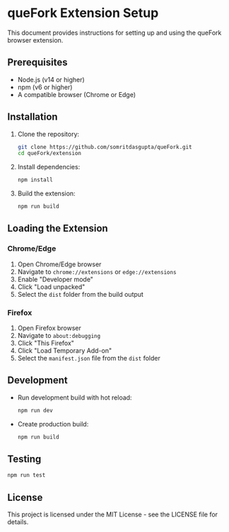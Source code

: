 # queFork Extension Setup

This document provides instructions for setting up and using the queFork browser extension.

## Prerequisites

- Node.js (v14 or higher)
- npm (v6 or higher)
- A compatible browser (Chrome or Edge)

## Installation

1. Clone the repository:
    ```bash
    git clone https://github.com/somritdasgupta/queFork.git
    cd queFork/extension
    ```

2. Install dependencies:
    ```bash
    npm install
    ```

3. Build the extension:
    ```bash
    npm run build
    ```

## Loading the Extension

### Chrome/Edge
1. Open Chrome/Edge browser
2. Navigate to `chrome://extensions` or `edge://extensions`
3. Enable "Developer mode"
4. Click "Load unpacked"
5. Select the `dist` folder from the build output

### Firefox
1. Open Firefox browser
2. Navigate to `about:debugging`
3. Click "This Firefox"
4. Click "Load Temporary Add-on"
5. Select the `manifest.json` file from the `dist` folder

## Development

- Run development build with hot reload:
  ```bash
  npm run dev
  ```

- Create production build:
  ```bash
  npm run build
  ```

## Testing

```bash
npm run test
```

## License

This project is licensed under the MIT License - see the LICENSE file for details.
